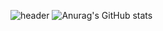 ![header](https://capsule-render.vercel.app/api?type=Transparent&color=auto&height=300&section=header&text=capsule%20render&fontSize=90)
![Anurag's GitHub stats](https://github-readme-stats.vercel.app/api?username=pjs1710&show_icons=true&theme=graywhite)
